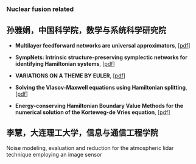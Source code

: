 ### Nuclear fusion related

## 孙雅娟，中国科学院，数学与系统科学研究院
* **Multilayer feedforward networks are universal approximators**,
[[pdf](https://www.cs.cmu.edu/~bhiksha/courses/deeplearning/Fall.2016/notes/Sonia_Hornik.pdf)]

* **SympNets: Intrinsic structure-preserving symplectic networks for identifying Hamiltonian systems**,
[[pdf](https://arxiv.org/abs/2001.03750)]

* **VARIATIONS ON A THEME BY EULER**,
[[pdf](https://www.global-sci.org/v1/jcm/volumes/v16n2/pdf/162-97.pdf?code=%2Fv5P9Qsf1vISjYuHbkSZpg%3D%3D)]

* **Solving the Vlasov-Maxwell equations using Hamiltonian splitting**,
[[pdf]( http://ir.amss.ac.cn/handle/2S8OKBNM/34743)]

* **Energy-conserving Hamiltonian Boundary Value Methods for the numerical solution of the Korteweg-de Vries equation**,
[[pdf]( http://ir.amss.ac.cn/handle/2S8OKBNM/34743)]

## 李慧，大连理工大学，信息与通信工程学院
Noise modeling, evaluation and reduction for the atmospheric lidar technique employing an image sensor
